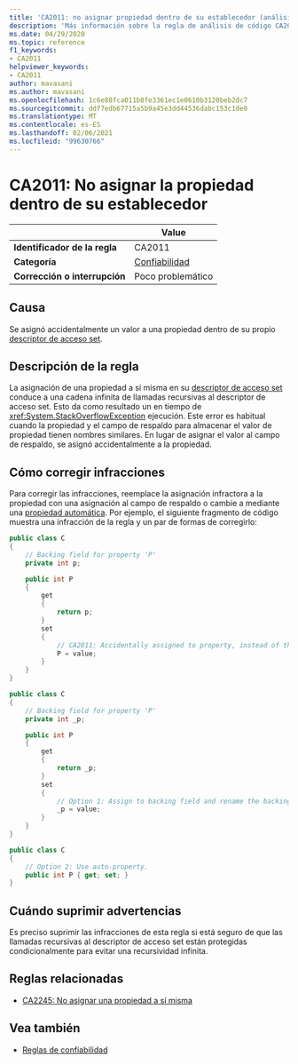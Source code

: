 ```yaml
---
title: 'CA2011: no asignar propiedad dentro de su establecedor (análisis de código)'
description: 'Más información sobre la regla de análisis de código CA2011: no asignar propiedad dentro de su establecedor'
ms.date: 04/29/2020
ms.topic: reference
f1_keywords:
- CA2011
helpviewer_keywords:
- CA2011
author: mavasani
ms.author: mavasani
ms.openlocfilehash: 1c6e88fca011b8fe3361ec1e0610b3120beb2dc7
ms.sourcegitcommit: ddf7edb67715a5b9a45e3dd44536dabc153c1de0
ms.translationtype: MT
ms.contentlocale: es-ES
ms.lasthandoff: 02/06/2021
ms.locfileid: "99630766"
---
```

# <a name="ca2011-do-not-assign-property-within-its-setter"></a>CA2011: No asignar la propiedad dentro de su establecedor

| | Value |
|-|-|
| **Identificador de la regla** |CA2011|
| **Categoría** |[Confiabilidad](reliability-warnings.md)|
| **Corrección o interrupción** |Poco problemático|

## <a name="cause"></a>Causa

Se asignó accidentalmente un valor a una propiedad dentro de su propio [descriptor de acceso set](../../../csharp/programming-guide/classes-and-structs/using-properties.md#the-set-accessor).

## <a name="rule-description"></a>Descripción de la regla

La asignación de una propiedad a sí misma en su [descriptor de acceso set](../../../csharp/programming-guide/classes-and-structs/using-properties.md#the-set-accessor) conduce a una cadena infinita de llamadas recursivas al descriptor de acceso set. Esto da como resultado un en tiempo de <xref:System.StackOverflowException> ejecución. Este error es habitual cuando la propiedad y el campo de respaldo para almacenar el valor de propiedad tienen nombres similares. En lugar de asignar el valor al campo de respaldo, se asignó accidentalmente a la propiedad.

## <a name="how-to-fix-violations"></a>Cómo corregir infracciones

Para corregir las infracciones, reemplace la asignación infractora a la propiedad con una asignación al campo de respaldo o cambie a mediante una [propiedad automática](../../../csharp/programming-guide/classes-and-structs/auto-implemented-properties.md). Por ejemplo, el siguiente fragmento de código muestra una infracción de la regla y un par de formas de corregirlo:

```csharp
public class C
{
    // Backing field for property 'P'
    private int p;

    public int P
    {
        get
        {
            return p;
        }
        set
        {
            // CA2011: Accidentally assigned to property, instead of the backing field.
            P = value;
        }
    }
}
```

```csharp
public class C
{
    // Backing field for property 'P'
    private int _p;

    public int P
    {
        get
        {
            return _p;
        }
        set
        {
            // Option 1: Assign to backing field and rename the backing field for clarity.
            _p = value;
        }
    }
}
```

```csharp
public class C
{
    // Option 2: Use auto-property.
    public int P { get; set; }
}
```

## <a name="when-to-suppress-warnings"></a>Cuándo suprimir advertencias

Es preciso suprimir las infracciones de esta regla si está seguro de que las llamadas recursivas al descriptor de acceso set están protegidas condicionalmente para evitar una recursividad infinita.

## <a name="related-rules"></a>Reglas relacionadas

- [CA2245: No asignar una propiedad a sí misma](ca2245.md)

## <a name="see-also"></a>Vea también

- [Reglas de confiabilidad](reliability-warnings.md)
